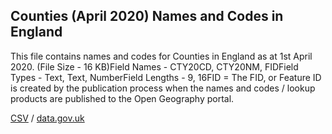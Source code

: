 ## Counties (April 2020) Names and Codes in England

This file contains names and codes for Counties in England as at 1st April 2020. (File Size - 16 KB)Field Names - CTY20CD, CTY20NM, FIDField Types - Text, Text, NumberField Lengths - 9, 16FID = The FID, or Feature ID is created by the publication process when the names and codes / lookup products are published to the Open Geography portal. 

[CSV](../csv/240.csv) / [data.gov.uk](https://data.gov.uk/dataset/7833f92f-09c8-480d-9795-7c7065ccade6/counties-april-2020-names-and-codes-in-england)

